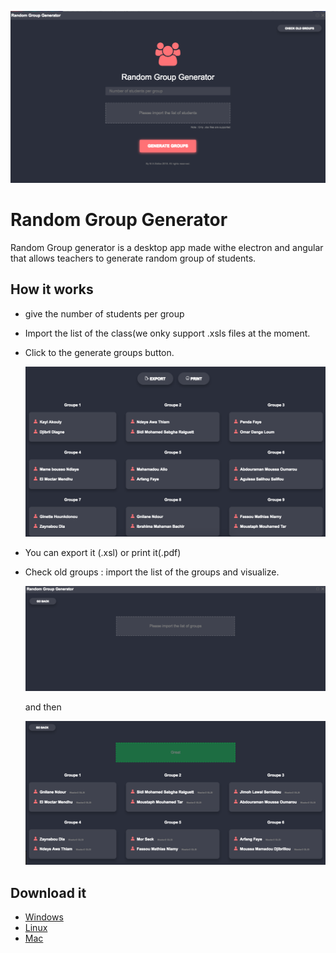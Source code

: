 ![home](./home.png)

# Random Group Generator
Random Group generator is a desktop app made withe electron and angular that allows teachers to generate random group of students.
## How it works

- give the number of students per group
- Import the list of the class(we onky support .xsls files at the moment.
- Click to the generate groups button.
  
  ![home](./groups.png)
- You can export it (.xsl) or print it(.pdf)
- Check old groups : import the list of the groups and visualize.

  ![home](./old.png)
  
  and then
  
   ![home](./oldgroups.png)
  
## Download it

- [Windows](https://github.com/maximegris/angular-electron/tree/angular4)
- [Linux](https://github.com/maximegris/angular-electron/tree/angular5)
- [Mac](https://github.com/maximegris/angular-electron/tree/angular6)



